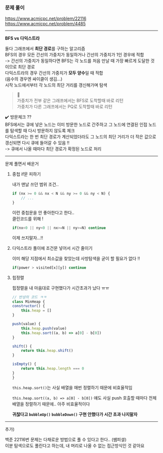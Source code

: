 
### 문제 풀이

https://www.acmicpc.net/problem/22116    
https://www.acmicpc.net/problem/4485 

---

**BFS vs 다익스트라**

둘다 그래프에서 **최단 경로**를 구하는 알고리즘   
BFS의 경우 모든 간선의 가중치가 동일하거나 간선의 가중치가 1인 경우에 적합   
-> 간선의 가중치가 동일하다면 BFS는 각 노드를 처음 만날 때 가장 빠르게 도달한 것이므로 최단 경로   
다익스트라의 경우 간선의 가중치가 **모두 양수**일 때 적합   
(음수의 경우엔 싸이클이 생김...)   
시작 노드에서부터 각 노드의 최단 거리를 갱신해가며 탐색   


>📌    
가중치가 전부 같은 그래프에서는 BFS로 도착할때 바로 리턴   
가중치가 다른 그래프에서는 PQ로 도착할때 바로 리턴

✔️ 방문체크 ??   
BFS에서는 큐에 넣은 노드는 이미 방문한 노드로 간주하고 그 노드에 연결된 인접 노드를 탐색할 때 다시 방문하지 않도록 체크   
다익스트라는 한 번 최단 경로가 계산되었더라도 그 노드의 최단 거리가 더 작은 값으로 갱신되면 다시 큐에 들어갈 수 있음 !!   
-> 큐에서 나올 때마다 최단 경로가 확정된 노드로 처리

---

문제 풀면서 배운거

1. 중첩 if문 피하기

    내가 맨날 쓰던 범위 조건..

    ```jsx
    if (nx >= 0 && nx < N && ny >= 0 && ny < N) {
        // ...
    }
    ```
    이런 중첩문을 안 좋아한다고 한다..   
    클린코드를 위해 !

    ```jsx
    if(nx<0 || ny<0 || nx>=N || ny>=N) continue
    ```
    이제 쓰지말자...!!

2. 다익스트라 풀이에 조건문 넣어서 시간 줄이기

    이미 해당 지점에서 최소값을 찾았는데 사방탐색을 굳이 할 필요가 없다 !!

    ```jsx
    if(power > visited[x][y]) continue
    ```

3. 힙정렬

    힙정렬을 내 마음대로 구현했다가 시간초과가 났다 ㅠㅠ

    ```jsx
    // 반성의 코드 ㅋㅋ
    class MinHeap {
    constructor() {
        this.heap = []
    }

    push(value) {
        this.heap.push(value)
        this.heap.sort((a, b) => a[0] - b[0])
    }

    shift() {
        return this.heap.shift()
    }

    isEmpty() {
        return this.heap.length === 0
    }
    }
    ```

    `this.heap.sort()`는 사실 배열을 매번 정렬하기 때문에 비효율적임

    `this.heap.sort((a, b) => a[0] - b[0])` 얘도 사실 push 호출할 때마다 전체 배열을 정렬하기 때문에.. 아주 비효율적이다

    **귀찮다고 `bubbleUp()` `bubbleDown()` 구현 안했다가 시간 초과 나지말자**


---

추가)

백준 22116번 문제는 다채로운 방법으로 풀 수 있다고 한다.. (쌤피셜)   
이분 탐색으로도 풀린다고 하는데, 내 머리로 나올 수 없는 접근방식인 것 같아요   

